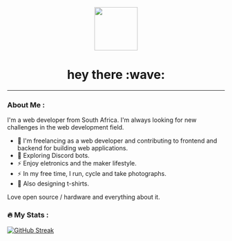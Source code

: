 <div id="header" align="center">
  <img src="https://media.giphy.com/media/M9gbBd9nbDrOTu1Mqx/giphy.gif" width="100"/>
  <div id="badges">
    <!---
    <a href="your-linkedin-URL">
      <img src="https://img.shields.io/badge/LinkedIn-blue?style=for-the-badge&logo=linkedin&logoColor=white" alt="LinkedIn Badge"/>
    </a>
    -->
  </div>
  <h1>
    hey there :wave:
  </h1>
</div>

---

### About Me : 
I'm a web developer from South Africa. I'm always looking for new challenges in the web development field. 
- :telescope: I'm freelancing as a web developer and contributing to frontend and backend for building web applications.
- :seedling: Exploring Discord bots.
- :zap: Enjoy eletronics and the maker lifestyle.
- :zap: In my free time, I run, cycle and take photographs.
- :tshirt: Also designing t-shirts.

Love open source / hardware and everything about it. 

### :fire: My Stats :
[![GitHub Streak](http://github-readme-streak-stats.herokuapp.com?user=andrew-m-higgs&theme=highContrast)]([https://git.io/streak-stats](http://github-readme-streak-stats.herokuapp.com?user=andrew-m-higgs&theme=highContrast)http://github-readme-streak-stats.herokuapp.com?user=andrew-m-higgs&theme=highContrast)
